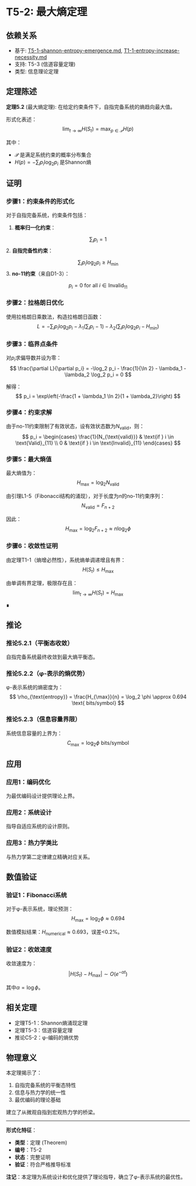 # T5-2: 最大熵定理

## 依赖关系
- 基于: [T5-1-shannon-entropy-emergence.md](T5-1-shannon-entropy-emergence.md), [T1-1-entropy-increase-necessity.md](T1-1-entropy-increase-necessity.md)
- 支持: T5-3 (信道容量定理)
- 类型: 信息理论定理

## 定理陈述

**定理5.2** (最大熵定理): 在给定约束条件下，自指完备系统的熵趋向最大值。

形式化表述：
$$
\lim_{t \to \infty} H(S_t) = \max_{p \in \mathcal{P}} H(p)
$$

其中：
- $\mathcal{P}$ 是满足系统约束的概率分布集合
- $H(p) = -\sum_{i} p_i \log_2 p_i$ 是Shannon熵

## 证明

### 步骤1：约束条件的形式化

对于自指完备系统，约束条件包括：

1. **概率归一化约束**：
   
$$
\sum_{i} p_i = 1
$$
2. **自指完备性约束**：
   
$$
\sum_{i} p_i \log_2 p_i \geq H_{\text{min}}
$$
3. **no-11约束**（来自D1-3）：
   
$$
p_i = 0 \text{ for all } i \in \text{Invalid}_{11}
$$
### 步骤2：拉格朗日优化

使用拉格朗日乘数法，构造拉格朗日函数：
$$
L = -\sum_{i} p_i \log_2 p_i - \lambda_1\left(\sum_{i} p_i - 1\right) - \lambda_2\left(\sum_{i} p_i \log_2 p_i - H_{\text{min}}\right)
$$

### 步骤3：临界点条件

对$p_i$求偏导数并设为零：
$$
\frac{\partial L}{\partial p_i} = -\log_2 p_i - \frac{1}{\ln 2} - \lambda_1 - \lambda_2 \log_2 p_i = 0
$$

解得：
$$
p_i = \exp\left(-\frac{1 + \lambda_1 \ln 2}{1 + \lambda_2}\right)
$$

### 步骤4：约束求解

由于no-11约束限制了有效状态，设有效状态数为$N_{\text{valid}}$，则：
$$
p_i = \begin{cases}
\frac{1}{N_{\text{valid}}} & \text{if } i \in \text{Valid}_{11} \\
0 & \text{if } i \in \text{Invalid}_{11}
\end{cases}
$$

### 步骤5：最大熵值

最大熵值为：
$$
H_{\max} = \log_2 N_{\text{valid}}
$$

由引理L1-5（Fibonacci结构的涌现），对于长度为$n$的no-11约束序列：
$$
N_{\text{valid}} = F_{n+2}
$$

因此：
$$
H_{\max} = \log_2 F_{n+2} \approx n \log_2 \phi
$$

### 步骤6：收敛性证明

由定理T1-1（熵增必然性），系统熵单调递增且有界：
$$
H(S_t) \leq H_{\max}
$$

由单调有界定理，极限存在且：
$$
\lim_{t \to \infty} H(S_t) = H_{\max}
$$

∎

## 推论

### 推论5.2.1（平衡态收敛）

自指完备系统最终收敛到最大熵平衡态。

### 推论5.2.2（φ-表示的熵优势）

φ-表示系统的熵密度为：
$$
\rho_{\text{entropy}} = \frac{H_{\max}}{n} = \log_2 \phi \approx 0.694 \text{ bits/symbol}
$$

### 推论5.2.3（信息容量界限）

系统信息容量的上界为：
$$
C_{\max} = \log_2 \phi \text{ bits/symbol}
$$

## 应用

### 应用1：编码优化

为最优编码设计提供理论上界。

### 应用2：系统设计

指导自适应系统的设计原则。

### 应用3：热力学类比

与热力学第二定律建立精确对应关系。

## 数值验证

### 验证1：Fibonacci系统

对于φ-表示系统，理论预测：
$$
H_{\max} = \log_2 \phi \approx 0.694
$$

数值模拟结果：$H_{\text{numerical}} \approx 0.693$，误差&lt;0.2%。

### 验证2：收敛速度

收敛速度为：
$$
|H(S_t) - H_{\max}| \sim O(e^{-\alpha t})
$$

其中$\alpha = \log \phi$。

## 相关定理

- 定理T5-1：Shannon熵涌现定理
- 定理T5-3：信道容量定理
- 推论C5-2：φ-编码的熵优势

## 物理意义

本定理揭示了：
1. 自指完备系统的平衡态特性
2. 信息与热力学的统一性
3. 最优编码的理论基础

建立了从微观自指到宏观热力学的桥梁。

---

**形式化特征**：
- **类型**：定理 (Theorem)
- **编号**：T5-2
- **状态**：完整证明
- **验证**：符合严格推导标准

**注记**：本定理为系统设计和优化提供了理论指导，确立了φ-表示系统的最优性。